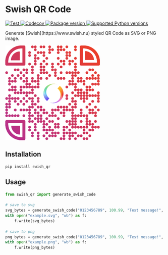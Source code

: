 # Swish QR Code

<p>
<a href="https://github.com/fr3h4g/swish-qr-python/actions?query=event%3Apush+branch%3Amain" target="_blank">
    <img src="https://github.com/fr3h4g/swish-qr-python/actions/workflows/tests.yml/badge.svg" alt="Test">
</a>
<a href="https://codecov.io/gh/fr3h4g/swish-qr-python" > 
 <img src="https://codecov.io/gh/fr3h4g/swish-qr-python/branch/main/graph/badge.svg?token=8XP0FYQ0P0" alt="Codecov"/> 
 </a>
 <a href="https://pypi.org/project/swish_qr" target="_blank">
    <img src="https://img.shields.io/pypi/v/swish_qr?color=%2334D058&label=pypi%20package" alt="Package version">
</a>
<a href="https://pypi.org/project/fastapi" target="_blank">
    <img src="https://img.shields.io/pypi/pyversions/swish_qr.svg" alt="Supported Python versions">
</a>
</p>
Generate [Swish](https://www.swish.nu) styled QR Code as SVG or PNG image.

![Example](https://raw.githubusercontent.com/fr3h4g/swish-qr-python/main/example.png "Example")

## Installation

```
pip install swish_qr
```

## Usage

```python
from swish_qr import generate_swish_code

# save to svg
svg_bytes = generate_swish_code("0123456789", 100.99, "Test message!", format="svg")
with open("example.svg", "wb") as f:
    f.write(svg_bytes)

# save to png
png_bytes = generate_swish_code("0123456789", 100.99, "Test message!", format="png")
with open("example.png", "wb") as f:
    f.write(png_bytes)

```
